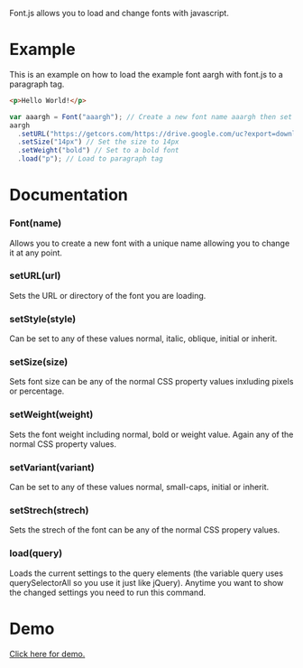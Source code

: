 Font.js allows you to load and change fonts with javascript.

# Example

This is an example on how to load the example font aargh with font.js to a paragraph tag.

```html
<p>Hello World!</p>
```

```javascript
var aaargh = Font("aaargh"); // Create a new font name aaargh then set it to a varable
aargh
  .setURL("https://getcors.com/https://drive.google.com/uc?export=download&id=13d_hq43ld1bEfc5AGMDz51O8jsv7rfcE") // Set Font URL
  .setSize("14px") // Set the size to 14px
  .setWeight("bold") // Set to a bold font
  .load("p"); // Load to paragraph tag
```

# Documentation

### Font(name)

Allows you to create a new font with a unique name allowing you to change it at any point.

### setURL(url)

Sets the URL or directory of the font you are loading.

### setStyle(style)

Can be set to any of these values normal, italic, oblique, initial or inherit.

### setSize(size)

Sets font size can be any of the normal CSS property values inxluding pixels or percentage.

### setWeight(weight)

Sets the font weight including normal, bold or weight value. Again any of the normal CSS property values.

### setVariant(variant)

Can be set to any of these values normal, small-caps, initial or inherit.

### setStrech(strech)

Sets the strech of the font can be any of the normal CSS propery values.

### load(query)

Loads the current settings to the query elements (the variable query uses querySelectorAll so you use it just like jQuery). Anytime you want to show the changed settings you need to run this command.

# Demo

[Click here for demo.](https://ilovecode1.github.io/fontjs)
